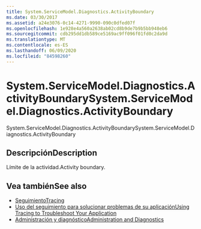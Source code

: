 ```yaml
---
title: System.ServiceModel.Diagnostics.ActivityBoundary
ms.date: 03/30/2017
ms.assetid: a24e3076-0c14-4271-9990-090c0dfed07f
ms.openlocfilehash: 1e928e4a560a2638ab02cd8b9de7b9b5bb948eb6
ms.sourcegitcommit: cdb295dd1db589ce5169ac9ff096f01fd0c2da9d
ms.translationtype: MT
ms.contentlocale: es-ES
ms.lasthandoff: 06/09/2020
ms.locfileid: "84598260"
---
```

# <a name="systemservicemodeldiagnosticsactivityboundary"></a><span data-ttu-id="d88c1-102">System.ServiceModel.Diagnostics.ActivityBoundary</span><span class="sxs-lookup"><span data-stu-id="d88c1-102">System.ServiceModel.Diagnostics.ActivityBoundary</span></span>
<span data-ttu-id="d88c1-103">System.ServiceModel.Diagnostics.ActivityBoundary</span><span class="sxs-lookup"><span data-stu-id="d88c1-103">System.ServiceModel.Diagnostics.ActivityBoundary</span></span>  
  
## <a name="description"></a><span data-ttu-id="d88c1-104">Descripción</span><span class="sxs-lookup"><span data-stu-id="d88c1-104">Description</span></span>  
 <span data-ttu-id="d88c1-105">Límite de la actividad.</span><span class="sxs-lookup"><span data-stu-id="d88c1-105">Activity boundary.</span></span>  
  
## <a name="see-also"></a><span data-ttu-id="d88c1-106">Vea también</span><span class="sxs-lookup"><span data-stu-id="d88c1-106">See also</span></span>

- [<span data-ttu-id="d88c1-107">Seguimiento</span><span class="sxs-lookup"><span data-stu-id="d88c1-107">Tracing</span></span>](index.md)
- [<span data-ttu-id="d88c1-108">Uso del seguimiento para solucionar problemas de su aplicación</span><span class="sxs-lookup"><span data-stu-id="d88c1-108">Using Tracing to Troubleshoot Your Application</span></span>](using-tracing-to-troubleshoot-your-application.md)
- [<span data-ttu-id="d88c1-109">Administración y diagnóstico</span><span class="sxs-lookup"><span data-stu-id="d88c1-109">Administration and Diagnostics</span></span>](../index.md)
